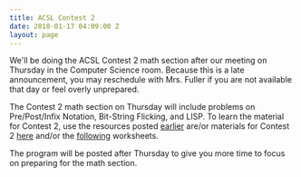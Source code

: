 ```yaml
---
title: ACSL Contest 2
date: 2018-01-17 04:09:00 Z
layout: page
---
```


We'll be doing the ACSL Contest 2 math section after our meeting on Thursday in the Computer Science room. Because this is a late announcement, you may reschedule with Mrs. Fuller if you are not available that day or feel overly unprepared. 

The Contest 2 math section on Thursday will include problems on Pre/Post/Infix Notation, Bit-String Flicking, and LISP. To learn the material for Contest 2, use the resources posted [earlier](http://jerometech.club/2017/11/03/acsl-resources.html) are/or materials for Contest 2 [here](http://wmcicompsci.ca/club/acsl/) and/or the [following](https://drive.google.com/file/d/1gCKx3KNCAfOPn1i_h4cKUqhQadWA-PzS/view?usp=sharing) worksheets.

The program will be posted after Thursday to give you more time to focus on preparing for the math section.